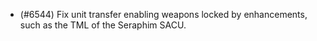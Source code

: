 - (#6544) Fix unit transfer enabling weapons locked by enhancements, such as the TML of the Seraphim SACU.
